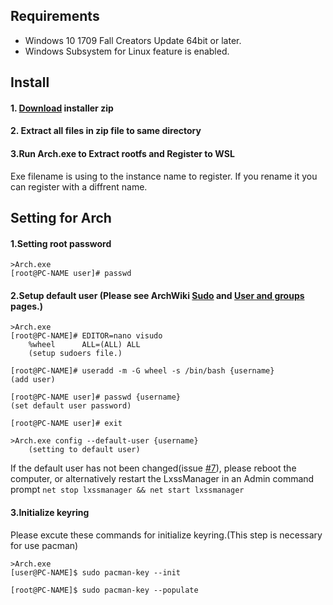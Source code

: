 ## Requirements
* Windows 10 1709 Fall Creators Update 64bit or later.
* Windows Subsystem for Linux feature is enabled.

## Install
#### 1. [Download](https://github.com/yuk7/ArchWSL/releases/latest) installer zip

#### 2. Extract all files in zip file to same directory

#### 3.Run Arch.exe to Extract rootfs and Register to WSL
Exe filename is using to the instance name to register.
If you rename it you can register with a diffrent name.

## Setting for Arch
#### 1.Setting root password
```
>Arch.exe
[root@PC-NAME user]# passwd
```

#### 2.Setup default user  (Please see ArchWiki [Sudo](https://wiki.archlinux.org/index.php/Sudo#Example_entries) and [User and groups](https://wiki.archlinux.org/index.php/Users_and_groups) pages.)
```
>Arch.exe
[root@PC-NAME]# EDITOR=nano visudo
    %wheel      ALL=(ALL) ALL
    (setup sudoers file.)

[root@PC-NAME]# useradd -m -G wheel -s /bin/bash {username}
(add user)

[root@PC-NAME user]# passwd {username}
(set default user password)

[root@PC-NAME user]# exit

>Arch.exe config --default-user {username}
    (setting to default user)
````
If the default user has not been changed(issue [#7](https://github.com/yuk7/ArchWSL/issues/7)), please reboot the computer, or alternatively restart the LxssManager in an Admin command prompt
`net stop lxssmanager && net start lxssmanager`

#### 3.Initialize keyring
Please excute these commands for initialize keyring.(This step is necessary for use pacman)
```shell
>Arch.exe
[user@PC-NAME]$ sudo pacman-key --init

[root@PC-NAME]$ sudo pacman-key --populate
```
